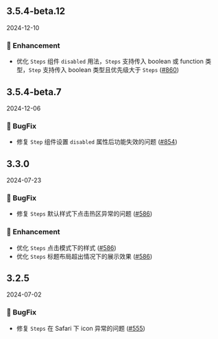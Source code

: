 ## 3.5.4-beta.12
2024-12-10
### 💎 Enhancement

- 优化 `Steps` 组件 `disabled` 用法，`Steps` 支持传入 boolean 或 function 类型，`Step` 支持传入 boolean 类型且优先级大于 `Steps` ([#860](https://github.com/sheinsight/shineout-next/pull/860))

## 3.5.4-beta.7
2024-12-06
### 🐞 BugFix

- 修复 `Step` 组件设置 `disabled` 属性后功能失效的问题 ([#854](https://github.com/sheinsight/shineout-next/pull/854))

## 3.3.0
2024-07-23
### 🐞 BugFix

- 修复 `Steps` 默认样式下点击热区异常的问题 ([#586](https://github.com/sheinsight/shineout-next/pull/586))

### 💎 Enhancement
- 优化 `Steps` 点击模式下的样式 ([#586](https://github.com/sheinsight/shineout-next/pull/586))
- 优化 `Steps` 标题布局超出情况下的展示效果 ([#586](https://github.com/sheinsight/shineout-next/pull/586))

## 3.2.5
2024-07-02
### 🐞 BugFix

- 修复 `Steps` 在 Safari 下 icon 异常的问题 ([#555](https://github.com/sheinsight/shineout-next/pull/555))
